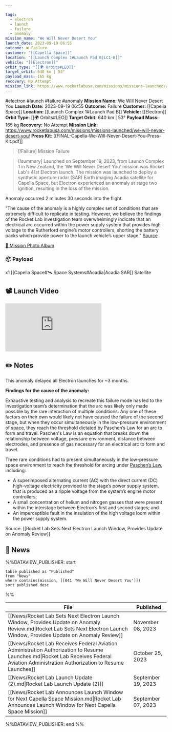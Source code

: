 ```yaml
---

tags:
  - electron
  - launch
  - failure
  - anomaly
mission_name: "We Will Never Desert You"
launch_date: 2023-09-19 06:55
outcome: ❌ Failure
customer: "[[Capella Space]]"
location: "[[Launch Complex 1#Launch Pad B|LC1-B]]"
vehicle: "[[Electron]]"
orbit_type: "[[🌍 Orbits#LEO]]"
target_orbit: 640 km | 53°
payload_mass: 165 kg
recovery: No Attempt
mission_link: https://www.rocketlabusa.com/missions/missions-launched/we-will-never-desert-you/
---
```


#electron #launch #failure #anomaly
**Mission Name:** We Will Never Desert You
**Launch Date:** 2023-09-19 06:55
**Outcome:** Failure
**Customer:** [[Capella Space]]
**Location:** [[Launch Complex 1#Launch Pad B]]
**Vehicle:** [[Electron]]
**Orbit Type:** [[🌍 Orbits#LEO]]
**Target Orbit:** 640 km | 53°
**Payload Mass:** 165 kg
**Recovery:** No Attempt
**Mission Link:** https://www.rocketlabusa.com/missions/missions-launched/we-will-never-desert-you/
**Press Kit**: [[FINAL-Capella-We-Will-Never-Desert-You-Press-Kit.pdf]]

>[!Failure] Mission Failure

>[!summary]
Launched on September 19, 2023, from Launch Complex 1 in New Zealand, the ‘We Will Never Desert You’ mission was Rocket Lab's 41st Electron launch. The mission was launched to deploy a synthetic aperture radar (SAR) Earth imaging Acadia satellite for Capella Space, but Electron experienced an anomaly at stage two ignition, resulting in the loss of the mission. 
>
Anomaly occurred 2 minutes 30 seconds into the flight.
>
"The cause of the anomaly is a highly complex set of conditions that are extremely difficult to replicate in testing. However, we believe the findings of the Rocket Lab investigation team overwhelmingly indicate that an electrical arc occurred within the power supply system that provides high voltage to the Rutherford engine’s motor controllers, shorting the battery packs which provide power to the launch vehicle’s upper stage."
[Source](https://www.businesswire.com/news/home/20231108450544/en/Rocket-Lab-Announces-Third-Quarter-2023-Financial-Results-Issues-Guidance-For-Fourth-Quarter-2023-and-Revenue-Guidance-for-First-Quarter-2024)
>
[📸 Mission Photo Album](https://www.flickr.com/photos/rocketlab/albums/72177720311276483/)

### 📦 Payload

x1 [[Capella Space#🛰️ Space Systems#Acadia|Acadia SAR]] Satellite

## 📽️ Launch Video

<div class="responsive-video">
<iframe src="https://www.youtube.com/embed/AfYFqsk_NGk" title="Rocket Lab&#39;s Electron - We Will Never Desert You Mission" frameborder="0" allow="accelerometer; autoplay; clipboard-write; encrypted-media; gyroscope; picture-in-picture; web-share" referrerpolicy="strict-origin-when-cross-origin" allowfullscreen></iframe>     
</div>

## ✏️ Notes


This anomaly delayed all Electron launches for ~3 months.

**Findings for the cause of the anomaly:** 

Exhaustive testing and analysis to recreate this failure mode has led to the investigation team’s determination that the arc was likely only made possible by the rare interaction of multiple conditions. Any one of these factors on their own would likely not have caused the failure of the second stage, but when they occur simultaneously in the low-pressure environment of space, they reach the threshold dictated by Paschen’s Law for an arc to form and travel. Paschen's Law is an equation that breaks down the relationship between voltage, pressure environment, distance between electrodes, and presence of gas necessary for an electrical arc to form and travel.

Three rare conditions had to present simultaneously in the low-pressure space environment to reach the threshold for arcing under [Paschen’s Law](https://en.wikipedia.org/wiki/Paschen%27s_law), including:
- A superimposed alternating current (AC) with the direct current (DC) high-voltage electricity provided to the stage’s power supply system, that is produced as a ripple voltage from the system’s engine motor controllers;
- A small concentration of helium and nitrogen gasses that were present within the interstage between Electron’s first and second stages; and
- An imperceptible fault in the insulation of the high voltage loom within the power supply system.

Source: [[Rocket Lab Sets Next Electron Launch Window, Provides Update on Anomaly Review]]


## 📰 News
%%DATAVIEW_PUBLISHER: start
```
table published as "Published"
from "News"
where contains(mission, [[041 'We Will Never Desert You']])
sort published desc
```
%%

| File                                                                                                                                                                                   | Published          |
| -------------------------------------------------------------------------------------------------------------------------------------------------------------------------------------- | ------------------ |
| [[News/Rocket Lab Sets Next Electron Launch Window, Provides Update on Anomaly Review.md\|Rocket Lab Sets Next Electron Launch Window, Provides Update on Anomaly Review]]             | November 08, 2023  |
| [[News/Rocket Lab Receives Federal Aviation Administration Authorization to Resume Launches.md\|Rocket Lab Receives Federal Aviation Administration Authorization to Resume Launches]] | October 25, 2023   |
| [[News/Rocket Lab Launch Update (2).md\|Rocket Lab Launch Update (2)]]                                                                                                                 | September 19, 2023 |
| [[News/Rocket Lab Announces Launch Window for Next Capella Space Mission.md\|Rocket Lab Announces Launch Window for Next Capella Space Mission]]                                       | September 07, 2023 |

%%DATAVIEW_PUBLISHER: end %%